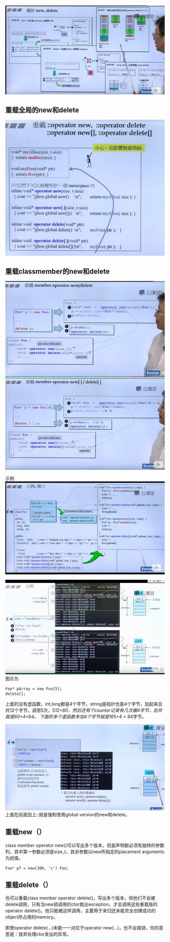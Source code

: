 ![](9.png)


## 重载全局的new和delete
![](10.png)


## 重载classmember的new和delete
![](11.png)
![](12.png)

示例
![](13.png)

![](14.png)
图示为
```
Foo* pArray = new Foo[5];
delete[];
```
上面的没有虚函数，int,long都是4个字节，string是指针也是4个字节，加起来总共12个字节，调用5次，5*12=60，然后还有个counter记录有几次展4字节，总共就是60+4=64。
下面的多个虚函数多加4个字节就是16*5+4 = 84字节。


![](15.png)
上面在前面加上::就是强制使用global version的new和delete。

## 重载new（）
class member operator new()可以写出多个版本，但是声明都必须有独特的参数列，其中第一参数必须是size_t，其余参数以new所指定的placement arguments为初值。

```
Foo* pf = new(300, 'c') Foo;
```

## 重载delete（）
也可以重载class member operator delete()，写出多个版本，但他们不会被delete调用，只有当new锁调用的ctor跑出exception，才会调用这些重载版的operator delete()。他只能被这样调用，主要用于来归还未能完全创建成功的object所占用的memory。


即使operator delete(...)未能一一对应于operator new(...)，也不会报错，你的意思是：放弃处理ctor发出的异常。